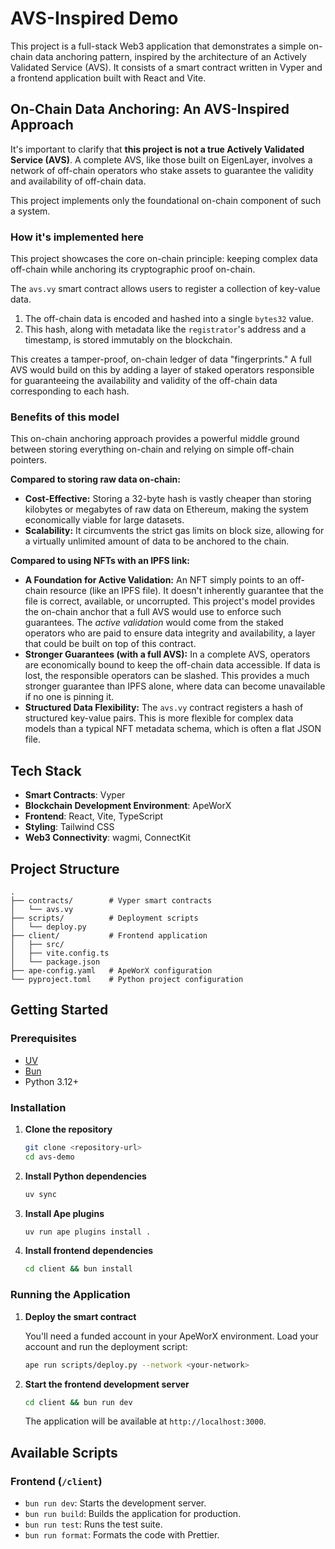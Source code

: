 # AVS-Inspired Demo

This project is a full-stack Web3 application that demonstrates a simple on-chain data anchoring pattern, inspired by the architecture of an Actively Validated Service (AVS). It consists of a smart contract written in Vyper and a frontend application built with React and Vite.

## On-Chain Data Anchoring: An AVS-Inspired Approach

It's important to clarify that **this project is not a true Actively Validated Service (AVS)**. A complete AVS, like those built on EigenLayer, involves a network of off-chain operators who stake assets to guarantee the validity and availability of off-chain data.

This project implements only the foundational on-chain component of such a system.

### How it's implemented here

This project showcases the core on-chain principle: keeping complex data off-chain while anchoring its cryptographic proof on-chain.

The `avs.vy` smart contract allows users to register a collection of key-value data.
1. The off-chain data is encoded and hashed into a single `bytes32` value.
2. This hash, along with metadata like the `registrator`'s address and a timestamp, is stored immutably on the blockchain.

This creates a tamper-proof, on-chain ledger of data "fingerprints." A full AVS would build on this by adding a layer of staked operators responsible for guaranteeing the availability and validity of the off-chain data corresponding to each hash.

### Benefits of this model

This on-chain anchoring approach provides a powerful middle ground between storing everything on-chain and relying on simple off-chain pointers.

**Compared to storing raw data on-chain:**
- **Cost-Effective:** Storing a 32-byte hash is vastly cheaper than storing kilobytes or megabytes of raw data on Ethereum, making the system economically viable for large datasets.
- **Scalability:** It circumvents the strict gas limits on block size, allowing for a virtually unlimited amount of data to be anchored to the chain.

**Compared to using NFTs with an IPFS link:**
- **A Foundation for Active Validation:** An NFT simply points to an off-chain resource (like an IPFS file). It doesn't inherently guarantee that the file is correct, available, or uncorrupted. This project's model provides the on-chain anchor that a full AVS would use to enforce such guarantees. The *active validation* would come from the staked operators who are paid to ensure data integrity and availability, a layer that could be built on top of this contract.
- **Stronger Guarantees (with a full AVS):** In a complete AVS, operators are economically bound to keep the off-chain data accessible. If data is lost, the responsible operators can be slashed. This provides a much stronger guarantee than IPFS alone, where data can become unavailable if no one is pinning it.
- **Structured Data Flexibility:** The `avs.vy` contract registers a hash of structured key-value pairs. This is more flexible for complex data models than a typical NFT metadata schema, which is often a flat JSON file.

## Tech Stack

- **Smart Contracts**: Vyper
- **Blockchain Development Environment**: ApeWorX
- **Frontend**: React, Vite, TypeScript
- **Styling**: Tailwind CSS
- **Web3 Connectivity**: wagmi, ConnectKit

## Project Structure

```
.
├── contracts/        # Vyper smart contracts
│   └── avs.vy
├── scripts/          # Deployment scripts
│   └── deploy.py
├── client/           # Frontend application
│   ├── src/
│   ├── vite.config.ts
│   └── package.json
├── ape-config.yaml   # ApeWorX configuration
└── pyproject.toml    # Python project configuration
```

## Getting Started

### Prerequisites

- [UV](https://docs.astral.sh/uv/)
- [Bun](https://bun.sh)
- Python 3.12+

### Installation

1.  **Clone the repository**

    ```bash
    git clone <repository-url>
    cd avs-demo
    ```

2.  **Install Python dependencies**

    ```bash
    uv sync
    ```

3.  **Install Ape plugins**

    ```bash
    uv run ape plugins install .
    ```

3.  **Install frontend dependencies**

    ```bash
    cd client && bun install
    ```

### Running the Application

1.  **Deploy the smart contract**

    You'll need a funded account in your ApeWorX environment. Load your account and run the deployment script:

    ```bash
    ape run scripts/deploy.py --network <your-network>
    ```

2.  **Start the frontend development server**

    ```bash
    cd client && bun run dev
    ```

    The application will be available at `http://localhost:3000`.

## Available Scripts

### Frontend (`/client`)

-   `bun run dev`: Starts the development server.
-   `bun run build`: Builds the application for production.
-   `bun run test`: Runs the test suite.
-   `bun run format`: Formats the code with Prettier.
